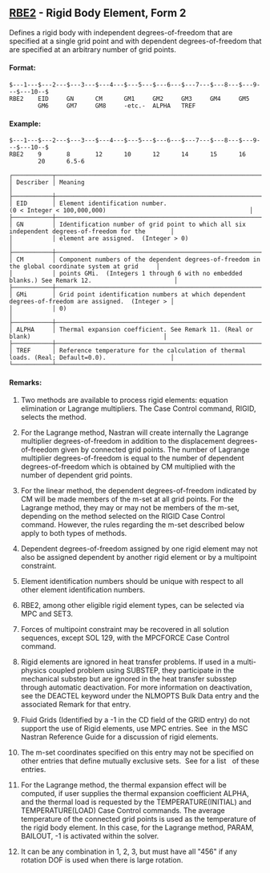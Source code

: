 ## [RBE2](https://help.hexagonmi.com/bundle/MSC_Nastran_2022.4/page/Nastran_Combined_Book/qrg/bulkqrs/TOC.RBE2.xhtml) - Rigid Body Element, Form 2

Defines a rigid body with independent degrees-of-freedom that are specified at a single grid point and with dependent degrees-of-freedom that are specified at an arbitrary number of grid points.

#### Format:

```nastran
$---1---$---2---$---3---$---4---$---5---$---6---$---7---$---8---$---9---$---10--$
RBE2    EID     GN      CM      GM1     GM2     GM3     GM4     GM5             
        GM6     GM7     GM8     -etc.-  ALPHA   TREF                            
```
#### Example:

```nastran
$---1---$---2---$---3---$---4---$---5---$---6---$---7---$---8---$---9---$---10--$
RBE2    9       8       12      10      12      14      15      16              
        20      6.5-6                                                           
```
```text
┌───────────┬───────────────────────────────────────────────────────────────────────────────────────────────────┐
│ Describer │ Meaning                                                                                           │
├───────────┼───────────────────────────────────────────────────────────────────────────────────────────────────┤
│ EID       │ Element identification number. (0 < Integer < 100,000,000)                                        │
├───────────┼───────────────────────────────────────────────────────────────────────────────────────────────────┤
│ GN        │ Identification number of grid point to which all six independent degrees-of-freedom for the       │
│           │ element are assigned.  (Integer > 0)                                                              │
├───────────┼───────────────────────────────────────────────────────────────────────────────────────────────────┤
│ CM        │ Component numbers of the dependent degrees-of-freedom in the global coordinate system at grid     │
│           │ points GMi.  (Integers 1 through 6 with no embedded blanks.) See Remark 12.                       │
├───────────┼───────────────────────────────────────────────────────────────────────────────────────────────────┤
│ GMi       │ Grid point identification numbers at which dependent degrees-of-freedom are assigned.  (Integer > │
│           │ 0)                                                                                                │
├───────────┼───────────────────────────────────────────────────────────────────────────────────────────────────┤
│ ALPHA     │ Thermal expansion coefficient. See Remark 11. (Real or blank)                                     │
├───────────┼───────────────────────────────────────────────────────────────────────────────────────────────────┤
│ TREF      │ Reference temperature for the calculation of thermal loads. (Real; Default=0.0).                  │
└───────────┴───────────────────────────────────────────────────────────────────────────────────────────────────┘
```
#### Remarks:

1. Two methods are available to process rigid elements: equation elimination or Lagrange multipliers. The Case Control command, RIGID, selects the method.

2. For the Lagrange method, Nastran will create internally the Lagrange multiplier degrees-of-freedom in addition to the displacement degrees-of-freedom given by connected grid points. The number of Lagrange multiplier degrees-of-freedom is equal to the number of dependent degrees-of-freedom which is obtained by CM multiplied with the number of dependent grid points.

3. For the linear method, the dependent degrees-of-freedom indicated by CM will be made members of the m-set at all grid points. For the Lagrange method, they may or may not be members of the m-set, depending on the method selected on the RIGID Case Control command. However, the rules regarding the m-set described below apply to both types of methods.

4. Dependent degrees-of-freedom assigned by one rigid element may not also be assigned dependent by another rigid element or by a multipoint constraint.

5. Element identification numbers should be unique with respect to all other element identification numbers.

6. RBE2, among other eligible rigid element types, can be selected via MPC and SET3.

7. Forces of multipoint constraint may be recovered in all solution sequences, except SOL 129, with the MPCFORCE Case Control command.

8. Rigid elements are ignored in heat transfer problems. If used in a multi-physics coupled problem using SUBSTEP, they participate in the mechanical substep but are ignored in the heat transfer subsstep through automatic deactivation. For more information on deactivation, see the DEACTEL keyword under the NLMOPTS Bulk Data entry and the associated Remark   for that entry.

9. Fluid Grids (Identified by a -1 in the CD field of the GRID entry) do not support the use of Rigid elements, use MPC entries. See   in the  MSC Nastran Reference Guide  for a discussion of rigid elements.

10. The m-set coordinates specified on this entry may not be specified on other entries that define mutually exclusive sets.  See   for a list   of these entries.

11. For the Lagrange method, the thermal expansion effect will be computed, if user supplies the thermal expansion coefficient ALPHA, and the thermal load is requested by the TEMPERATURE(INITIAL) and TEMPERATURE(LOAD) Case Control commands. The average temperature of the connected grid points is used as the temperature of the rigid body element. In this case, for the Lagrange method, PARAM, BAILOUT, -1 is activated within the solver.

12. It can be any combination in 1, 2, 3, but must have all "456" if any rotation DOF is used when there is large rotation.

